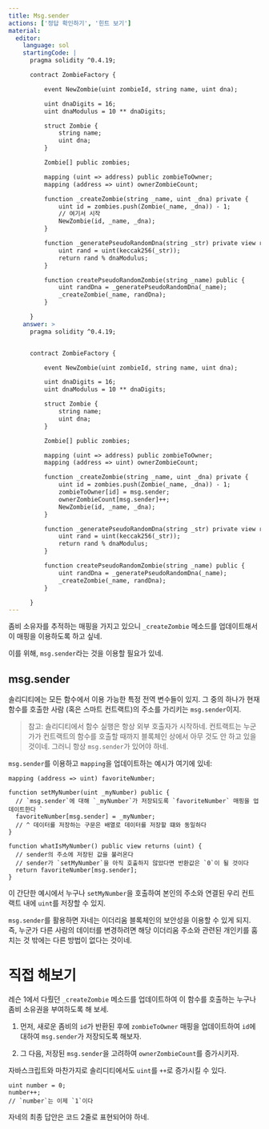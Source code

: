 ```yaml
---
title: Msg.sender
actions: ['정답 확인하기', '힌트 보기']
material:
  editor:
    language: sol
    startingCode: |
      pragma solidity ^0.4.19;

      contract ZombieFactory {

          event NewZombie(uint zombieId, string name, uint dna);

          uint dnaDigits = 16;
          uint dnaModulus = 10 ** dnaDigits;

          struct Zombie {
              string name;
              uint dna;
          }

          Zombie[] public zombies;

          mapping (uint => address) public zombieToOwner;
          mapping (address => uint) ownerZombieCount;

          function _createZombie(string _name, uint _dna) private {
              uint id = zombies.push(Zombie(_name, _dna)) - 1;
              // 여기서 시작
              NewZombie(id, _name, _dna);
          }

          function _generatePseudoRandomDna(string _str) private view returns (uint) {
              uint rand = uint(keccak256(_str));
              return rand % dnaModulus;
          }

          function createPseudoRandomZombie(string _name) public {
              uint randDna = _generatePseudoRandomDna(_name);
              _createZombie(_name, randDna);
          }

      }
    answer: >
      pragma solidity ^0.4.19;


      contract ZombieFactory {

          event NewZombie(uint zombieId, string name, uint dna);

          uint dnaDigits = 16;
          uint dnaModulus = 10 ** dnaDigits;

          struct Zombie {
              string name;
              uint dna;
          }

          Zombie[] public zombies;

          mapping (uint => address) public zombieToOwner;
          mapping (address => uint) ownerZombieCount;

          function _createZombie(string _name, uint _dna) private {
              uint id = zombies.push(Zombie(_name, _dna)) - 1;
              zombieToOwner[id] = msg.sender;
              ownerZombieCount[msg.sender]++;
              NewZombie(id, _name, _dna);
          }

          function _generatePseudoRandomDna(string _str) private view returns (uint) {
              uint rand = uint(keccak256(_str));
              return rand % dnaModulus;
          }

          function createPseudoRandomZombie(string _name) public {
              uint randDna = _generatePseudoRandomDna(_name);
              _createZombie(_name, randDna);
          }

      }
---
```


좀비 소유자를 추적하는 매핑을 가지고 있으니 `_createZombie` 메소드를 업데이트해서 이 매핑을 이용하도록 하고 싶네.

이를 위해, `msg.sender`라는 것을 이용할 필요가 있네. 

## msg.sender

솔리디티에는 모든 함수에서 이용 가능한 특정 전역 변수들이 있지. 그 중의 하나가 현재 함수를 호출한 사람 (혹은 스마트 컨트랙트)의 주소를 가리키는 `msg.sender`이지.

> 참고: 솔리디티에서 함수 실행은 항상 외부 호출자가 시작하네. 컨트랙트는 누군가가 컨트랙트의 함수를 호출할 때까지 블록체인 상에서 아무 것도 안 하고 있을 것이네. 그러니 항상 `msg.sender`가 있어야 하네. 

`msg.sender`를 이용하고 `mapping`을 업데이트하는 예시가 여기에 있네: 

```
mapping (address => uint) favoriteNumber;

function setMyNumber(uint _myNumber) public {
  // `msg.sender`에 대해 `_myNumber`가 저장되도록 `favoriteNumber` 매핑을 업데이트한다 `
  favoriteNumber[msg.sender] = _myNumber;
  // ^ 데이터를 저장하는 구문은 배열로 데이터를 저장할 떄와 동일하다 
}

function whatIsMyNumber() public view returns (uint) {
  // sender의 주소에 저장된 값을 불러온다 
  // sender가 `setMyNumber`을 아직 호출하지 않았다면 반환값은 `0`이 될 것이다
  return favoriteNumber[msg.sender];
}
```

이 간단한 예시에서 누구나 `setMyNumber`을 호출하여 본인의 주소와 연결된 우리 컨트랙트 내에 `uint`를 저장할 수 있지. 

`msg.sender`를 활용하면 자네는 이더리움 블록체인의 보안성을 이용할 수 있게 되지. 즉, 누군가 다른 사람의 데이터를 변경하려면 해당 이더리움 주소와 관련된 개인키를 훔치는 것 밖에는 다른 방법이 없다는 것이네.

# 직접 해보기

레슨 1에서 다뤘던 `_createZombie` 메소드를 업데이트하여 이 함수를 호출하는 누구나 좀비 소유권을 부여하도록 해 보세. 

1. 먼저, 새로운 좀비의 `id`가 반환된 후에  `zombieToOwner` 매핑을 업데이트하여 `id`에 대하여 `msg.sender`가 저장되도록 해보자. 

2. 그 다음, 저장된 `msg.sender`을 고려하여 `ownerZombieCount`를 증가시키자.

자바스크립트와 마찬가지로 솔리디티에서도 `uint`를 `++`로 증가시킬 수 있다. 

```
uint number = 0;
number++;
// `number`는 이제 `1`이다
```

자네의 최종 답안은 코드 2줄로 표현되어야 하네.
